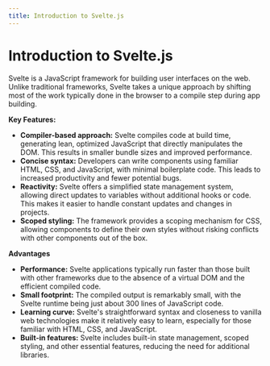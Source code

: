 ```yaml
---
title: Introduction to Svelte.js
---
```


# Introduction to Svelte.js

Svelte is a JavaScript framework for building user interfaces on the web. Unlike traditional frameworks, Svelte takes a unique approach by shifting most of the work typically done in the browser to a compile step during app building.

**Key Features:**

- **Compiler-based approach:** Svelte compiles code at build time, generating lean, optimized JavaScript that directly manipulates the DOM. This results in smaller bundle sizes and improved performance.
- **Concise syntax:** Developers can write components using familiar HTML, CSS, and JavaScript, with minimal boilerplate code. This leads to increased productivity and fewer potential bugs.
- **Reactivity:** Svelte offers a simplified state management system, allowing direct updates to variables without additional hooks or code. This makes it easier to handle constant updates and changes in projects.
- **Scoped styling:** The framework provides a scoping mechanism for CSS, allowing components to define their own styles without risking conflicts with other components out of the box.

**Advantages**

- **Performance:** Svelte applications typically run faster than those built with other frameworks due to the absence of a virtual DOM and the efficient compiled code.
- **Small footprint:** The compiled output is remarkably small, with the Svelte runtime being just about 300 lines of JavaScript code.
- **Learning curve:** Svelte's straightforward syntax and closeness to vanilla web technologies make it relatively easy to learn, especially for those familiar with HTML, CSS, and JavaScript.
- **Built-in features:** Svelte includes built-in state management, scoped styling, and other essential features, reducing the need for additional libraries.
